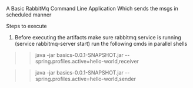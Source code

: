 A Basic RabbitMq Command Line Application Which sends the msgs in scheduled manner

Steps to execute
1. Before executing the artifacts make sure rabbitmq service is running  (service rabbitmq-server start)
run the following cmds in parallel shells
>> java -jar basics-0.0.1-SNAPSHOT.jar --spring.profiles.active=hello-world,receiver

>> java -jar basics-0.0.1-SNAPSHOT.jar --spring.profiles.active=hello-world,sender
